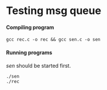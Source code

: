 # Testing msg queue
#### Compiling program

	gcc rec.c -o rec && gcc sen.c -o sen

#### Running programs<br>
*sen* should be started first.

	./sen
	./rec
